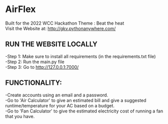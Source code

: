 # AirFlex
Built for the 2022 WCC Hackathon
Theme : Beat the heat <br />
Visit the Website at: http://gkv.pythonanywhere.com/

## RUN THE WEBSITE LOCALLY
-Step 1: Make sure to install all requirements (in the requirements.txt file) <br />
-Step 2: Run the main.py file <br />
-Step 3: Go to http://127.0.0.1:7000/ <br />

## FUNCTIONALITY:
-Create accounts using an email and a password. <br />
-Go to 'Air Calculator' to give an estimated bill and give a suggested runtime/temperature for your AC based on a budget. <br />
-Go to 'Fan Calculator' to give the estimated electricity cost of running a fan that you have. <br />
